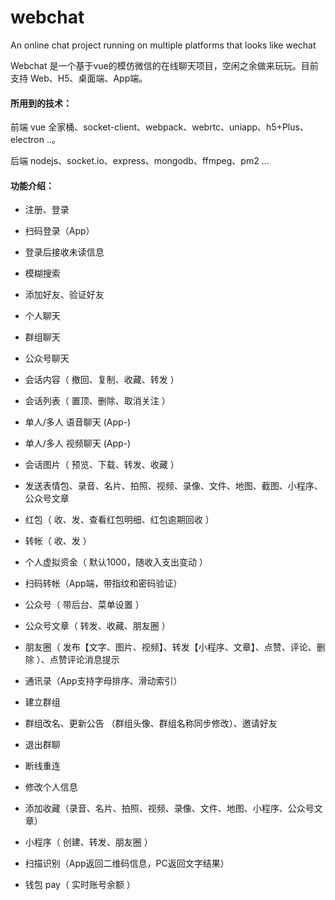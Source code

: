 # webchat

An online chat project running on multiple platforms that looks like wechat

Webchat 是一个基于vue的模仿微信的在线聊天项目，空闲之余做来玩玩。目前支持 Web、H5、桌面端、App端。

#### 所用到的技术：

前端  vue 全家桶、socket-client、webpack、webrtc、uniapp、h5+Plus、electron ..。

后端  nodejs、socket.io、express、mongodb、ffmpeg、pm2 ...

#### 功能介绍：

* 注册、登录
* 扫码登录（App）
* 登录后接收未读信息
* 模糊搜索
* 添加好友、验证好友
* 个人聊天
* 群组聊天
* 公众号聊天
* 会话内容（ 撤回、复制、收藏、转发 ）
* 会话列表（ 置顶、删除、取消关注 ）
* 单人/多人 语音聊天 (App-)
* 单人/多人 视频聊天 (App-)
* 会话图片（ 预览、下载、转发、收藏 ）
* 发送表情包、录音、名片、拍照、视频、录像、文件、地图、截图、小程序、公众号文章

* 红包（ 收、发、查看红包明细、红包逾期回收 ）
* 转帐（ 收、发 ）
* 个人虚拟资金（ 默认1000，随收入支出变动 ）
* 扫码转帐（App端，带指纹和密码验证）

* 公众号（ 带后台、菜单设置 ）
* 公众号文章（ 转发、收藏、朋友圈 ）
* 朋友圈（ 发布【文字、图片、视频】、转发【小程序、文章】、点赞、评论、删除 ）、点赞评论消息提示
* 通讯录（App支持字母排序、滑动索引）
* 建立群组
* 群组改名、更新公告 （群组头像、群组名称同步修改）、邀请好友
* 退出群聊
* 断线重连
* 修改个人信息
* 添加收藏（录音、名片、拍照、视频、录像、文件、地图、小程序、公众号文章）
* 小程序（ 创建、转发、朋友圈 ）
* 扫描识别（App返回二维码信息，PC返回文字结果）
* 钱包 pay（ 实时账号余额 ）







